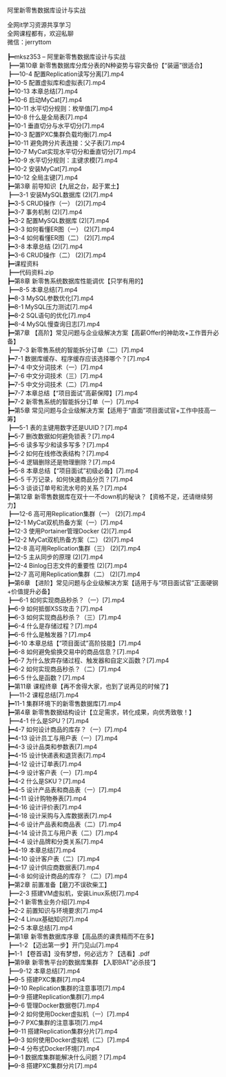 阿里新零售数据库设计与实战

全网it学习资源共享学习<br>全网课程都有，欢迎私聊<br>微信：jerryttom<br>

┣━mksz353 – 阿里新零售数据库设计与实战<br> ┣━第10章 新零售数据库分库分表的N种姿势与容灾备份【“装逼”很适合】<br> ┣━10-4 配置Replication读写分离[7].mp4<br> ┣━10-5 配置虚拟库和虚拟表[7].mp4<br> ┣━10-13 本章总结[7].mp4<br> ┣━10-6 启动MyCat[7].mp4<br> ┣━10-11 水平切分规则：枚举值[7].mp4<br> ┣━10-8 什么是全局表[7].mp4<br> ┣━10-1 垂直切分与水平切分[7].mp4<br> ┣━10-3 配置PXC集群负载均衡[7].mp4<br> ┣━10-11 避免跨分片表连接：父子表[7].mp4<br> ┣━10-7 MyCat实现水平切分和垂直切分[7].mp4<br> ┣━10-9 水平切分规则：主键求模[7].mp4<br> ┣━10-2 安装MyCat[7].mp4<br> ┣━10-12 全局主键[7].mp4<br> ┣━第3章 前导知识【九层之台，起于累土】<br> ┣━3-1 安装MySQL数据库 (2)[7].mp4<br> ┣━3-5 CRUD操作（一） (2)[7].mp4<br> ┣━3-7 事务机制 (2)[7].mp4<br> ┣━3-2 配置MySQL数据库 (2)[7].mp4<br> ┣━3-3 如何看懂ER图（一） (2)[7].mp4<br> ┣━3-4 如何看懂ER图（二） (2)[7].mp4<br> ┣━3-8 本章总结 (2)[7].mp4<br> ┣━3-6 CRUD操作（二） (2)[7].mp4<br> ┣━课程资料<br> ┣━代码资料.zip<br> ┣━第8章 新零售系统数据库性能调优【只学有用的】<br> ┣━8-5 本章总结[7].mp4<br> ┣━8-3 MySQL参数优化[7].mp4<br> ┣━8-1 MySQL压力测试[7].mp4<br> ┣━8-2 SQL语句的优化[7].mp4<br> ┣━8-4 MySQL慢查询日志[7].mp4<br> ┣━第7章 【高阶】常见问题与企业级解决方案【高薪Offer的神助攻+工作晋升必备】<br> ┣━7-3 新零售系统的智能拆分订单（二）[7].mp4<br> ┣━7-1 数据库缓存、程序缓存应该选择哪个？[7].mp4<br> ┣━7-4 中文分词技术（一）[7].mp4<br> ┣━7-6 中文分词技术（三）[7].mp4<br> ┣━7-5 中文分词技术（二）[7].mp4<br> ┣━7-7 本章总结【“项目面试”高薪保障】[7].mp4<br> ┣━7-2 新零售系统的智能拆分订单（一）[7].mp4<br> ┣━第5章 常见问题与企业级解决方案【适用于“直面”项目面试官+工作中技高一筹】<br> ┣━5-1 表的主键用数字还是UUID？[7].mp4<br> ┣━5-7 删改数据如何避免锁表？[7].mp4<br> ┣━5-6 读多写少和读多写多？[7].mp4<br> ┣━5-2 如何在线修改表结构？[7].mp4<br> ┣━5-4 逻辑删除还是物理删除？[7].mp4<br> ┣━5-8 本章总结【“项目面试”初级必备】[7].mp4<br> ┣━5-5 千万记录，如何快速商品分页？[7].mp4<br> ┣━5-3 谈谈订单号和流水号的关系？[7].mp4<br> ┣━第12章 新零售数据库在双十一不down机的秘诀？【资格不足，还请继续努力】<br> ┣━12-6 高可用Replication集群（一） (2)[7].mp4<br> ┣━12-1 MyCat双机热备方案（一）[7].mp4<br> ┣━12-3 使用Portainer管理Docker (2)[7].mp4<br> ┣━12-2 MyCat双机热备方案（二） (2)[7].mp4<br> ┣━12-8 高可用Replication集群（三） (2)[7].mp4<br> ┣━12-5 主从同步的原理 (2)[7].mp4<br> ┣━12-4 Binlog日志文件的重要性 (2)[7].mp4<br> ┣━12-7 高可用Replication集群（二） (2)[7].mp4<br> ┣━第6章 【进阶】常见问题与企业级解决方案【适用于与“项目面试官”正面硬钢+价值提升必备】<br> ┣━6-1 如何实现商品秒杀？（一）[7].mp4<br> ┣━6-9 如何抵御XSS攻击？[7].mp4<br> ┣━6-3 如何实现商品秒杀？（三）[7].mp4<br> ┣━6-4 什么是存储过程？[7].mp4<br> ┣━6-6 什么是触发器？[7].mp4<br> ┣━6-10 本章总结【“项目面试”高阶技能】[7].mp4<br> ┣━6-8 如何避免偷换交易中的商品信息？[7].mp4<br> ┣━6-7 为什么放弃存储过程、触发器和自定义函数？[7].mp4<br> ┣━6-2 如何实现商品秒杀？（二）[7].mp4<br> ┣━6-5 什么是函数？[7].mp4<br> ┣━第11章 课程终章【再不舍得大家，也到了说再见的时候了】<br> ┣━11-2 课程总结[7].mp4<br> ┣━11-1 集群环境下的新零售数据库[7].mp4<br> ┣━第4章 新零售数据结构设计【立足需求，转化成果，向优秀致敬！】<br> ┣━4-1 什么是SPU？[7].mp4<br> ┣━4-7 如何设计商品的库存？（一）[7].mp4<br> ┣━4-13 设计员工与用户表（一）[7].mp4<br> ┣━4-3 设计品类和参数表[7].mp4<br> ┣━4-15 设计快递表和退货表[7].mp4<br> ┣━4-12 设计订单表[7].mp4<br> ┣━4-9 设计客户表（一）[7].mp4<br> ┣━4-2 什么是SKU？[7].mp4<br> ┣━4-5 设计产品表和商品表（一）[7].mp4<br> ┣━4-11 设计购物券表[7].mp4<br> ┣━4-16 设计评价表[7].mp4<br> ┣━4-18 设计采购与入库数据表[7].mp4<br> ┣━4-6 设计产品表和商品表（二）[7].mp4<br> ┣━4-14 设计员工与用户表（二）[7].mp4<br> ┣━4-4 设计品牌和分类关系[7].mp4<br> ┣━4-19 本章总结[7].mp4<br> ┣━4-10 设计客户表（二）[7].mp4<br> ┣━4-17 设计供应商数据表[7].mp4<br> ┣━4-8 如何设计商品的库存？（二）[7].mp4<br> ┣━第2章 前置准备【磨刀不误砍柴工】<br> ┣━2-3 搭建VM虚拟机，安装Linux系统[7].mp4<br> ┣━2-1 新零售业务介绍[7].mp4<br> ┣━2-2 前置知识与环境要求[7].mp4<br> ┣━2-4 Linux基础知识[7].mp4<br> ┣━2-5 本章总结[7].mp4<br> ┣━第1章 新零售数据库序章【高品质的课贵精而不在多】<br> ┣━1-2 【迈出第一步】开门见山[7].mp4<br> ┣━1-1 【卷首语】没有梦想，何必远方？【选看】.pdf<br> ┣━第9章 新零售平台的数据库集群 【入职BAT“必杀技”】<br> ┣━9-12 本章总结[7].mp4<br> ┣━9-5 搭建PXC集群[7].mp4<br> ┣━9-10 Replication集群的注意事项[7].mp4<br> ┣━9-9 搭建Replication集群[7].mp4<br> ┣━9-6 管理Docker数据卷[7].mp4<br> ┣━9-2 如何使用Docker虚拟机（一）[7].mp4<br> ┣━9-7 PXC集群的注意事项[7].mp4<br> ┣━9-11 搭建Replication集群分片[7].mp4<br> ┣━9-3 如何使用Docker虚拟机（二）[7].mp4<br> ┣━9-4 分布式Docker环境[7].mp4<br> ┣━9-1 数据库集群能解决什么问题？[7].mp4<br> ┣━9-8 搭建PXC集群分片[7].mp4